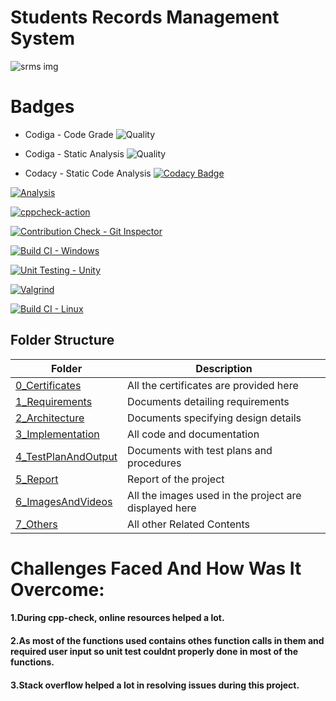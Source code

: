 # Students Records Management System 

![srms img](https://user-images.githubusercontent.com/86227942/160691999-b2979afc-49af-4fe8-97e4-6d441dd2877b.jpg)

# Badges
* Codiga - Code Grade
![Quality](https://api.codiga.io/project/32314/status/svg)

* Codiga - Static Analysis
![Quality](https://api.codiga.io/project/32314/score/svg)

* Codacy - Static Code Analysis
[![Codacy Badge](https://app.codacy.com/project/badge/Grade/7770faead2824824a97ae8b55ed848e6)](https://www.codacy.com/gh/AdithyaaRavishankar/M1_StudentRecordManagementSystem/dashboard?utm_source=github.com&amp;utm_medium=referral&amp;utm_content=AdithyaaRavishankar/M1_StudentRecordManagementSystem&amp;utm_campaign=Badge_Grade)

[![Analysis](https://github.com/AdithyaaRavishankar/M1_StudentRecordManagementSystem/actions/workflows/analysis.yml/badge.svg)](https://github.com/AdithyaaRavishankar/M1_StudentRecordManagementSystem/actions/workflows/analysis.yml)

[![cppcheck-action](https://github.com/AdithyaaRavishankar/M1_StudentRecordManagementSystem/actions/workflows/cppcheck.yml/badge.svg)](https://github.com/AdithyaaRavishankar/M1_StudentRecordManagementSystem/actions/workflows/cppcheck.yml)

[![Contribution Check - Git Inspector](https://github.com/AdithyaaRavishankar/M1_StudentRecordManagementSystem/actions/workflows/gitinspector.yml/badge.svg)](https://github.com/AdithyaaRavishankar/M1_StudentRecordManagementSystem/actions/workflows/gitinspector.yml)

[![Build CI - Windows](https://github.com/AdithyaaRavishankar/M1_StudentRecordManagementSystem/actions/workflows/build-on-windows.yml/badge.svg)](https://github.com/AdithyaaRavishankar/M1_StudentRecordManagementSystem/actions/workflows/build-on-windows.yml)

[![Unit Testing - Unity](https://github.com/AdithyaaRavishankar/M1_StudentRecordManagementSystem/actions/workflows/unit-test.yml/badge.svg)](https://github.com/AdithyaaRavishankar/M1_StudentRecordManagementSystem/actions/workflows/unit-test.yml)

[![Valgrind](https://github.com/AdithyaaRavishankar/M1_StudentRecordManagementSystem/actions/workflows/valgrind-check.yml/badge.svg)](https://github.com/AdithyaaRavishankar/M1_StudentRecordManagementSystem/actions/workflows/valgrind-check.yml)

[![Build CI - Linux](https://github.com/AdithyaaRavishankar/M1_StudentRecordManagementSystem/actions/workflows/build-on-linux.yml/badge.svg)](https://github.com/AdithyaaRavishankar/M1_StudentRecordManagementSystem/actions/workflows/build-on-linux.yml)

## Folder Structure 
 
|  Folder  |  Description  |
|-----|-------|
| [0_Certificates](https://github.com/AdithyaaRavishankar/M1_StudentRecordManagementSystem/tree/main/0_Certificates)| All the certificates are provided here|
| [1_Requirements](https://github.com/AdithyaaRavishankar/M1_March_2022/tree/main/1_Requirements) | Documents detailing requirements   |
| [2_Architecture](https://github.com/AdithyaaRavishankar/M1_March_2022/tree/main/2_Architecture) |   Documents specifying design details   |
| [3_Implementation](https://github.com/AdithyaaRavishankar/M1_March_2022/tree/main/3_Implementation) | All code and documentation |
| [4_TestPlanAndOutput](https://github.com/AdithyaaRavishankar/M1_StudentRecordManagementSystem/tree/main/4_TestplanAndOutput) | Documents with test plans and procedures  |
| [5_Report](https://github.com/AdithyaaRavishankar/M1_StudentRecordManagementSystem/tree/main/5_Report) | Report of the project  |
| [6_ImagesAndVideos](https://github.com/AdithyaaRavishankar/M1_StudentRecordManagementSystem/tree/main/6_ImagesAndVideos) | All the images used in the project are displayed here|
| [7_Others](https://github.com/AdithyaaRavishankar/M1_StudentRecordManagementSystem/tree/main/7_Others) | All other Related Contents|
# Challenges Faced And How Was It Overcome:
 #### 1.During cpp-check, online resources helped a lot.
 #### 2.As most of the functions used contains othes function calls in them and required user input         so unit test couldnt properly done in most of the functions.
 #### 3.Stack overflow helped a lot in resolving issues during this project.
